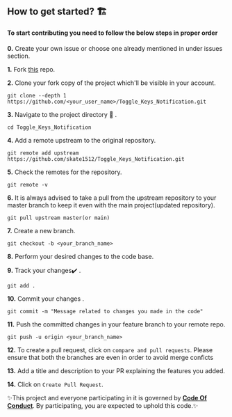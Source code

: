 <h2>  How to get started? 🏗 </h2> 

<h4> To start contributing you need to follow the below steps in proper order </h3>

**0.**  Create your own issue or choose one already mentioned in under issues section.

**1.**  Fork [this](https://github.com/skate1512/Toggle_Keys_Notification.git) repo.

**2.**  Clone your fork copy of the project which'll be visible in your account.

```
git clone --depth 1 https://github.com/<your_user_name>/Toggle_Keys_Notification.git
```

**3.** Navigate to the project directory :file_folder: .

```
cd Toggle_Keys_Notification
```

**4.** Add a remote upstream to the original repository.

```
git remote add upstream https://github.com/skate1512/Toggle_Keys_Notification.git
```

**5.** Check the remotes for the repository.

```
git remote -v
```

**6.** It is always advised to take a pull from the upstream repository to your master branch to keep it even with the main project(updated repository).

```
git pull upstream master(or main)
```

**7.** Create a new branch.

```
git checkout -b <your_branch_name>
```

**8.** Perform your desired changes to the code base.


**9.** Track your changes:heavy_check_mark: .

```
git add . 
```

**10.** Commit your changes .

```
git commit -m "Message related to changes you made in the code"
```

**11.** Push the committed changes in your feature branch to your remote repo.

```
git push -u origin <your_branch_name>
```

**12.** To create a pull request, click on `compare and pull requests`. Please ensure that both the branches are even in order to avoid merge conficts

**13.** Add a title and description to your PR explaining the features you added.

**14.** Click on `Create Pull Request`. 

 ✨This project and everyone participating in it is governed by **[Code Of Conduct](CODE_OF_CONDUCT.md)**. By participating, you are expected to uphold this code.✨
